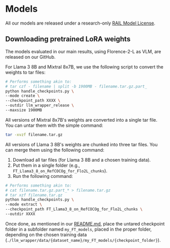 # Models

All our models are released under a research-only [RAIL Model License](LICENSE_MODEL).

## Downloading pretrained LoRA weights

The models evaluated in our main results, using Florence-2-L as VLM, are released on our GitHub.

For Llama 3 8B and Mixtral 8x7B, we use the following script to convert the weights to tar files:

```bash
# Performs something akin to:
# tar czf - filename | split -b 1900MB - filename.tar.gz.part_
python handle_checkpoints.py \
--mode create \
--checkpoint_path XXXX \
--outdir llm_wrapper_release \
--maxsize 1900MB
```

All versions of Mixtral 8x7B's weights are converted into a single tar file. You can untar them with the simple command:

```bash
tar -xvzf filename.tar.gz
```

All versions of Llama 3 8B's weights are chunked into three tar files. You can merge them using the following command:

1. Download all tar files (for Llama 3 8B and a chosen training data).
2. Put them in a single folder (e.g., `FT_Llama3_8_on_RefCOCOg_for_Flo2L_chunks`).
3. Run the following command:

```bash
# Performs something akin to:
# cat filename.tar.gz.part_* > filename.tar.gz
# tar xzf filename.tar.gz
python handle_checkpoints.py \
--mode extract \
--checkpoint_path FT_Llama3_8_on_RefCOCOg_for_Flo2L_chunks \
--outdir XXXX
```

Once done, as mentioned in our [README.md](README.md), place the untared checkpoint folder in a subfolder named ``my_FT_models``, placed in the proper folder, depending on the chosen training data (``./llm_wrapper/data/{dataset_name}/my_FT_models/{checkpoint_folder}``).

